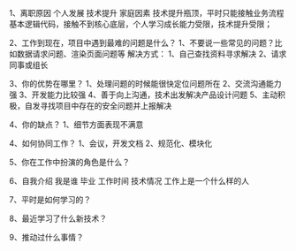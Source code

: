 1、离职原因
    个人发展
    技术提升
    家庭因素
    技术提升瓶顶，平时只能接触业务流程 基本逻辑代码，接触不到核心底层，个人学习成长能力受限，技术提升受限；

2、工作到现在，项目中遇到最难的问题是什么？
    1、不要说一些常见的问题？比如数据请求问题、渲染页面问题等
    解决方式：
        1、自己查找资料寻求解决
        2、请求同事或组长

3、你的优势在哪里？
    1、处理问题的时候能很快定位问题所在
    2、交流沟通能力强
    3、开发能力比较强
    4、善于向上沟通，技术出发解决产品设计问题
    5、主动积极，自发寻找项目中存在的安全问题并上报解决

4、你的缺点？
    1、细节方面表现不满意

4、如何协同工作？
    1、会议，开发文档
    2、规范化、模块化

5、你在工作中扮演的角色是什么？

6、自我介绍
    我是谁
    毕业
    工作时间
    技术情况
    工作上是一个什么样的人

7、平时是如何学习的？

8、最近学习了什么新技术？

9、推动过什么事情？
